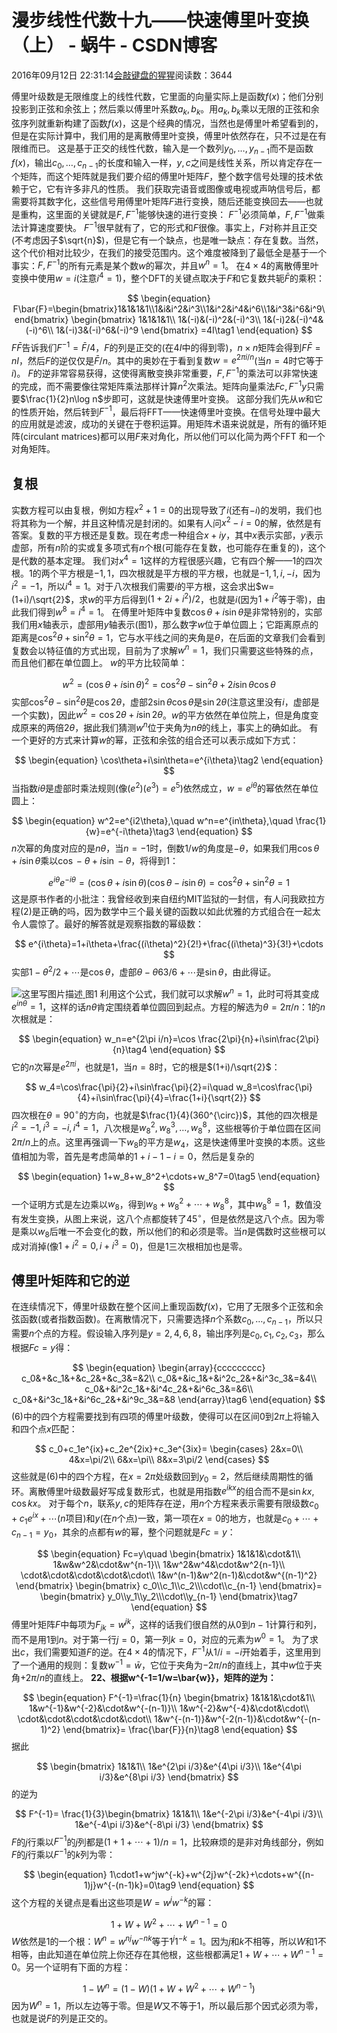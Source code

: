 
# 漫步线性代数十九——快速傅里叶变换（上） - 蜗牛 - CSDN博客


2016年09月12日 22:31:14[会敲键盘的猩猩](https://me.csdn.net/u010182633)阅读数：3644


傅里叶级数是无限维度上的线性代数，它里面的向量实际上是函数$f(x)$；他们分别投影到正弦和余弦上；然后乘以傅里叶系数$a_k,b_k$。用$a_k,b_k$乘以无限的正弦和余弦序列就重新构建了函数$f(x)$，这是个经典的情况，当然也是傅里叶希望看到的，但是在实际计算中，我们用的是离散傅里叶变换，傅里叶依然存在，只不过是在有限维而已。
这是基于正交的线性代数，输入是一个数列$y_0,\ldots,y_{n-1}$而不是函数$f(x)$，输出$c_0,\ldots,c_{n-1}$的长度和输入一样，$y,c$之间是线性关系，所以肯定存在一个矩阵，而这个矩阵就是我们要介绍的傅里叶矩阵$F$，整个数字信号处理的技术依赖于它，它有许多非凡的性质。
我们获取完语音或图像或电视或声呐信号后，都需要将其数字化，这些信号用傅里叶矩阵$F$进行变换，随后还能变换回去——也就是重构，这里面的关键就是$F,F^{-1}$能够快速的进行变换：
$F^{-1}$必须简单，$F,F^{-1}$做乘法计算速度要快。
$F^{-1}$很早就有了，它的形式和$F$很像。事实上，$F$对称并且正交(不考虑因子$\sqrt{n}$)，但是它有一个缺点，也是唯一缺点：存在复数。当然，这个代价相对比较少，在我们的接受范围内。这个难度被降到了最低全是基于一个事实：$F,F^{-1}$的所有元素是某个数$w$的幂次，并且$w^n=1$。
在$4\times 4$的离散傅里叶变换中使用$w=i$(注意$i^4=1$)，整个DFT的关键点取决于$F$和它复数共轭$\bar{F}$的乘积：

$$
\begin{equation}
F\bar{F}=\begin{bmatrix}1&1&1&1\\1&i&i^2&i^3\\1&i^2&i^4&i^6\\1&i^3&i^6&i^9\end{bmatrix}
\begin{bmatrix}
1&1&1&1\\
1&(-i)&(-i)^2&(-i)^3\\
1&(-i)2&(-i)^4&(-i)^6\\
1&(-i)3&(-i)^6&(-i)^9
\end{bmatrix}
=4I\tag1
\end{equation}
$$
$F\bar{F}$告诉我们$F^{-1}=\bar{F}/4$，$F$的列是正交的(在$4I$中的得到零)，$n\times n$矩阵会得到$F\bar{F}=nI$，然后$F$的逆仅仅是$\bar{F}/n$。其中的奥妙在于看到复数$w=e^{2\pi i/n}$(当$n=4$时它等于$i$)。
$F$的逆非常容易获得，这使得离散变换非常重要，$F,F^{-1}$的乘法可以非常快速的完成，而不需要像往常矩阵乘法那样计算$n^2$次乘法。矩阵向量乘法$Fc,F^{-1}y$只需要$\frac{1}{2}n\log n$步即可，这就是快速傅里叶变换。
这部分我们先从$w$和它的性质开始，然后转到$F^{-1}$，最后将FFT——快速傅里叶变换。在信号处理中最大的应用就是滤波，成功的关键在于卷积运算。用矩阵术语来说就是，所有的循环矩阵(circulant matrices)都可以用$F$来对角化，所以他们可以化简为两个FFT 和一个对角矩阵。
## 复根
实数方程可以由复根，例如方程$x^2+1=0$的出现导致了$i$(还有$-i$)的发明，我们也将其称为一个解，并且这种情况是封闭的。如果有人问$x^2-i=0$的解，依然是有答案。复数的平方根还是复数。现在考虑一种组合$x+iy$，其中$x$表示实部，$y$表示虚部，所有$n$阶的实或复多项式有$n$个根(可能存在复数，也可能存在重复的)，这个是代数的基本定理。
我们对$x^4=1$这样的方程很感兴趣，它有四个解——1的四次根。1的两个平方根是$-1,1$，四次根就是平方根的平方根，也就是$-1,1,i,-i$，因为$i^2=-1$，所以$i^4=1$。对于八次根我们需要$i$的平方根，这会求出$w=(1+i)/\sqrt{2}$，求$w$的平方后得到$(1+2i+i^2)/2$，也就是$i$(因为$1+i^2$等于零)，由此我们得到$w^8=i^4=1$。
在傅里叶矩阵中复数$\cos\theta+i\sin\theta$是非常特别的，实部我们用$x$轴表示，虚部用$y$轴表示(图1)，那么数字$w$位于单位圆上；它距离原点的距离是$\cos^2\theta+\sin^2\theta=1$，它与水平线之间的夹角是$\theta$，在后面的文章我们会看到复数会以特征值的方式出现，目前为了求解$w^n=1$，我们只需要这些特殊的点，而且他们都在单位圆上。
$w$的平方比较简单：

$$
w^2=(\cos\theta+i\sin\theta)^2=\cos^2\theta-\sin^2\theta+2i\sin\theta\cos\theta
$$
实部$\cos^2\theta-\sin^2\theta$是$\cos2\theta$，虚部$2\sin\theta\cos\theta$是$\sin2\theta$(注意这里没有$i$，虚部是一个实数)，因此$w^2=\cos2\theta+i\sin2\theta$。$w$的平方依然在单位院上，但是角度变成原来的两倍$2\theta$，据此我们猜测$w^n$位于夹角为$n\theta$的线上，事实上的确如此。
有一个更好的方式来计算$w$的幂，正弦和余弦的组合还可以表示成如下方式：

$$
\begin{equation}
\cos\theta+i\sin\theta=e^{i\theta}\tag2
\end{equation}
$$
当指数$i\theta$是虚部时乘法规则(像$(e^2)(e^3)=e^5$)依然成立，$w=e^{i\theta}$的幂依然在单位圆上：

$$
\begin{equation}
w^2=e^{i2\theta},\quad w^n=e^{in\theta},\quad \frac{1}{w}=e^{-i\theta}\tag3
\end{equation}
$$
$n$次幂的角度对应的是$n\theta$，当$n=-1$时，倒数$1/w$的角度是$-\theta$，如果我们用$\cos\theta+i\sin\theta$乘以$\cos-\theta+i\sin-\theta$，将得到1：

$$
e^{i\theta}e^{-i\theta}=(\cos\theta+i\sin\theta)(\cos\theta-i\sin\theta)=\cos^2\theta+\sin^2\theta=1
$$
这是原书作者的小批注：我曾经收到来自纽约MIT监狱的一封信，有人问我欧拉方程(2)是正确的吗，因为数学中三个最关键的函数以如此优雅的方式组合在一起太令人震惊了。最好的解答就是观察指数的幂级数：

$$
e^{i\theta}=1+i\theta+\frac{(i\theta)^2}{2!}+\frac{(i\theta)^3}{3!}+\cdots
$$
实部$1-\theta^2/2+\cdots$是$\cos\theta$，虚部$\theta-\theta63/6+\cdots$是$\sin\theta$，由此得证。

![这里写图片描述](https://img-blog.csdn.net/20160912222803956)[ ](https://img-blog.csdn.net/20160912222803956)
图1
利用这个公式，我们就可以求解$w^n=1$，此时可将其变成$e^{in\theta}=1$，这样的话$n\theta$肯定围绕着单位圆回到起点。方程的解选为$\theta=2\pi/n$：1的$n$次根就是：

$$
\begin{equation}
w_n=e^{2\pi i/n}=\cos \frac{2\pi}{n}+i\sin\frac{2\pi}{n}\tag4
\end{equation}
$$
它的$n$次幂是$e^{2\pi i}$，也就是1，当$n=8$时，它的根是$(1+i)/\sqrt{2}$：

$$
w_4=\cos\frac{\pi}{2}+i\sin\frac{\pi}{2}=i\quad
w_8=\cos\frac{\pi}{4}+i\sin\frac{\pi}{4}=\frac{1+i}{\sqrt{2}}
$$
四次根在$\theta=90^{\circ}$的方向，也就是$\frac{1}{4}(360^{\circ})$，其他的四次根是$i^2=-1,i^3=-i,i^4=1$，八次根是$w_8^2,w_8^3,\ldots,w_8^8$，这些根等价于单位圆在区间$2\pi/n$上的点。这里再强调一下$w_8$的平方是$w_4$，这是快速傅里叶变换的本质。这些值相加为零，首先是考虑简单的$1+i-1-i=0$，然后是复杂的

$$
\begin{equation}
1+w_8+w_8^2+\cdots+w_8^7=0\tag5
\end{equation}
$$
一个证明方式是左边乘以$w_8$，得到$w_8+w_8^2+\cdots+w_8^8$，其中$w_8^8=1$，数值没有发生变换，从图上来说，这八个点都旋转了$45^{\circ}$，但是依然是这八个点。因为零是乘以$w_8$后唯一不会变化的数，所以他们的和必须是零。当$n$是偶数时这些根可以成对消掉(像$1+i^2=0,i+i^3=0$)，但是1三次根相加也是零。
## 傅里叶矩阵和它的逆
在连续情况下，傅里叶级数在整个区间上重现函数$f(x)$，它用了无限多个正弦和余弦函数(或者指数函数)。在离散情况下，只需要选择$n$个系数$c_0,\ldots,c_{n-1}$，所以只需要$n$个点的方程。假设输入序列是$y=2,4,6,8$，输出序列是$c_0,c_1,c_2,c_3$，那么根据$Fc=y$得：

$$
\begin{equation}
\begin{array}{ccccccccc}
c_0&+&c_1&+&c_2&+&c_3&=&2\\
c_0&+&ic_1&+&i^2c_2&+&i^3c_3&=&4\\
c_0&+&i^2c_1&+&i^4c_2&+&i^6c_3&=&6\\
c_0&+&i^3c_1&+&i^6c_2&+&i^9c_3&=&8
\end{array}\tag6
\end{equation}
$$
(6)中的四个方程需要找到有四项的傅里叶级数，使得可以在区间$0$到$2\pi$上将输入和四个点$x$匹配：

$$
c_0+c_1e^{ix}+c_2e^{2ix}+c_3e^{3ix}=
\begin{cases}
2&x=0\\
4&x=\pi/2\\
6&x=\pi\\
8&x=3\pi/2
\end{cases}
$$
这些就是(6)中的四个方程，在$x=2\pi$处级数回到$y_0=2$，然后继续周期性的循环。离散傅里叶级数最好写成复数形式，也就是用指数$e^{ikx}$的组合而不是$\sin kx,\cos kx$。
对于每个$n$，联系$y,c$的矩阵存在逆，用$n$个方程来表示需要有限级数$c_0+c_1e^{ix}+\cdots$($n$项目)和$y$(在$n$个点)一致，第一项在$x=0$的地方，也就是$c_0+\cdots+c_{n-1}=y_0$，其余的点都有$w$的幂，整个问题就是$Fc=y$：

$$
\begin{equation}
Fc=y\quad
\begin{bmatrix}
1&1&1&\cdot&1\\
1&w&w^2&\cdot&w^{n-1}\\
1&w^2&w^4&\cdot&w^2{n-1}\\
\cdot&\cdot&\cdot&\cdot&\cdot\\
1&w^(n-1)&w^2(n-1)&\cdot&w^{(n-1)^2}
\end{bmatrix}
\begin{bmatrix}
c_0\\c_1\\c_2\\\cdot\\c_{n-1}
\end{bmatrix}=
\begin{bmatrix}
y_0\\y_1\\y_2\\\cdot\\y_{n-1}
\end{bmatrix}\tag7
\end{equation}
$$
傅里叶矩阵$F$中每项为$F_{jk}=w^{jk}$，这样的话我们很自然的从$0$到$n-1$计算行和列，而不是用$1$到$n$。对于第一行$j=0$，第一列$k=0$，对应的元素为$w^0=1$。
为了求出$c$，我们需要知道$F$的逆。在$4\times 4$的情况下，$F^{-1}$从$1/i=-i$开始着手，这里用到了一个通用的规则：复数$w^{-1}=\bar{w}$，它位于夹角为$-2\pi/n$的直线上，其中$w$位于夹角$+2\pi/n$的直线上。
**22、根据****w^{-1=1/w=\bar{w}}****，矩阵的逆为：**

$$
\begin{equation}
F^{-1}=\frac{1}{n}
\begin{bmatrix}
1&1&1&\cdot&1\\
1&w^{-1}&w^{-2}&\cdot&w^{-(n-1)}\\
1&w^{-2}&w^{-4}&\cdot&\cdot\\
\cdot&\cdot&\cdot&\cdot&\cdot\\
1&w^{-(n-1)}&w^{-2(n-1)}&\cdot&w^{-(n-1)^2}
\end{bmatrix}=
\frac{\bar{F}}{n}\tag8
\end{equation}
$$
据此

$$
\begin{bmatrix}
1&1&1\\
1&e^{2\pi i/3}&e^{4\pi i/3}\\
1&e^{4\pi i/3}&e^{8\pi i/3}
\end{bmatrix}
$$
的逆为

$$
F^{-1}=
\frac{1}{3}\begin{bmatrix}
1&1&1\\
1&e^{-2\pi i/3}&e^{-4\pi i/3}\\
1&e^{-4\pi i/3}&e^{-8\pi i/3}
\end{bmatrix}
$$
$F$的$j$行乘以$F^{-1}$的$j$列都是$(1+1+\cdots+1)/n=1$，比较麻烦的是非对角线部分，例如$F$的$j$行乘以$F^{-1}$的$k$列为零：

$$
\begin{equation}
1\cdot1+w^jw^{-k}+w^{2j}w^{-2k}+\cdots+w^{(n-1)j}w^{-(n-1)k}=0\tag9
\end{equation}
$$
这个方程的关键点是看出这些项是$W=w^jw^{-k}$的幂：

$$
\begin{equation}
1+W+W^2+\cdots+W^{n-1}=0\tag{10}
\end{equation}
$$
$W$依然是1的一个根：$W^n=w^{nj}w^{-nk}$等于$1^j1^{-k}=1$。因为$j$和$k$不相等，所以$W$和1不相等，由此知道在单位院上你还存在其他根，这些根都满足$1+W+\cdots+W^{n-1}=0$。另一个证明有下面的方程：

$$
\begin{equation}
1-W^n=(1-W)(1+W+W^2+\cdots+W^{n-1})\tag{11}
\end{equation}
$$
因为$W^n=1$，所以左边等于零。但是$W$又不等于1，所以最后那个因式必须为零，也就是说$F$的列是正交的。

